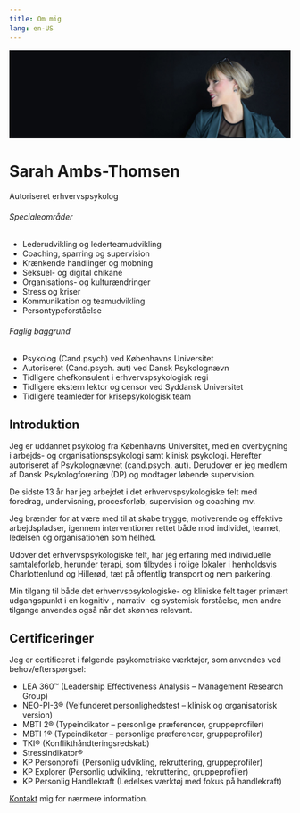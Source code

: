 ```yaml
---
title: Om mig
lang: en-US
---
```


<div class="content__cover">
<img src="/photo2.jpg"/>
</div>

# Sarah Ambs-Thomsen

<div class="subheader">Autoriseret erhvervspsykolog</div>

<div class="row">
<div class="col-12 col-md-6 mt-5">

###### Specialeområder

- Lederudvikling og lederteamudvikling
- Coaching, sparring og supervision
- Krænkende handlinger og mobning
- Seksuel- og digital chikane
- Organisations- og kulturændringer
- Stress og kriser
- Kommunikation og teamudvikling
- Persontypeforståelse



</div>
<div class="col-12 col-md-6 mt-md-5">

###### Faglig baggrund
- Psykolog (Cand.psych) ved Københavns Universitet
- Autoriseret (Cand.psych. aut) ved Dansk Psykolognævn
- Tidligere chefkonsulent i erhvervspsykologisk regi
- Tidligere ekstern lektor og censor ved Syddansk Universitet
- Tidligere teamleder for krisepsykologisk team


</div>
</div>

## Introduktion
Jeg er uddannet psykolog fra Københavns Universitet, med en overbygning i arbejds- og organisationspsykologi samt klinisk psykologi. Herefter autoriseret af Psykolognævnet (cand.psych. aut). Derudover er jeg medlem af Dansk Psykologforening (DP) og modtager løbende supervision.

De sidste 13 år har jeg arbejdet i det erhvervspsykologiske felt med foredrag, undervisning, procesforløb, supervision og coaching mv.

Jeg brænder for at være med til at skabe trygge, motiverende og effektive arbejdspladser, igennem interventioner rettet både mod individet, teamet, ledelsen og organisationen som helhed.

Udover det erhvervspsykologiske felt, har jeg erfaring med individuelle samtaleforløb, herunder terapi, som tilbydes i rolige lokaler i henholdsvis Charlottenlund og Hillerød, tæt på offentlig transport og nem parkering.

Min tilgang til både det erhvervspsykologiske- og kliniske felt tager primært udgangspunkt i en kognitiv-, narrativ- og systemisk forståelse, men andre tilgange anvendes også når det skønnes relevant.

## Certificeringer
Jeg er certificeret i følgende psykometriske værktøjer, som anvendes ved behov/efterspørgsel:
- LEA 360™ (Leadership Effectiveness Analysis – Management Research Group)
- NEO-PI-3® (Velfunderet personlighedstest – klinisk og organisatorisk version)
- MBTI 2® (Typeindikator – personlige præferencer, gruppeprofiler)
- MBTI 1® (Typeindikator – personlige præferencer, gruppeprofiler)
- TKI® (Konflikthåndteringsredskab)
- Stressindikator®
- KP Personprofil (Personlig udvikling, rekruttering, gruppeprofiler)
- KP Explorer (Personlig udvikling, rekruttering, gruppeprofiler)
- KP Personlig Handlekraft (Ledelses værktøj med fokus på handlekraft)

[Kontakt](/kontakt.html) mig for nærmere information.
